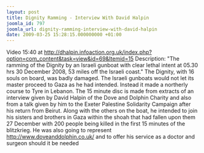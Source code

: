 ```yaml
---
layout: post
title: Dignity Ramming - Interview With David Halpin
joomla_id: 797
joomla_url: dignity-ramming-interview-with-david-halpin
date: 2009-03-25 15:28:15.000000000 +01:00
---
```

Video 15:40 at <a href="http://dhalpin.infoaction.org.uk/index.php?option=com_content&task=view&id=69&Itemid=15">http://dhalpin.infoaction.org.uk/index.php?option=com_content&task=view&id=69&Itemid=15</a> Description: "The ramming of the Dignity by an Israeli gunboat with clear lethal intent at 05.30 hrs 30 December 2008, 53 miles off the Israeli coast." The Dignity, with 16 souls on board, was badly damaged. The Israeli gunboats would not let its master proceed to Gaza as he had intended. Instead it made a northerly course to Tyre in Lebanon. The 15 minute disc is made from extracts of an interview given by David Halpin of the Dove and Dolphin Charity and also from a talk given by him to the Exeter Palestine Solidarity Campaign after his return from Beirut. Along with the others on the boat, he intended to join his sisters and brothers in Gaza within the shoah that had fallen upon them 27 December with 200 people being killed in the first 15 minutes of the blitzkrieg. He was also going to represent <a href="http://www.doveanddolphin.co.uk/">http://www.doveanddolphin.co.uk/</a> and to offer his service as a doctor and surgeon should it be needed
